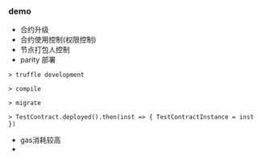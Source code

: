 ### demo

- 合约升级
- 合约使用控制(权限控制)
- 节点打包人控制
- parity 部署

`> truffle development`

`> compile`

`> migrate`

`> TestContract.deployed().then(inst => { TestContractInstance = inst })`

- gas消耗较高
- 